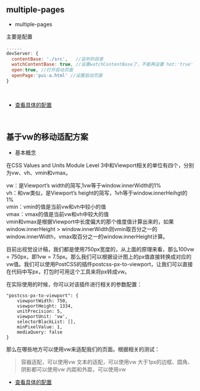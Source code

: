 ## multiple-pages

- multiple-pages

主要是配置

```javascript
......
devServer: {
  contentBase: './src',   //监听的目录
  watchContentBase: true, //设置watchContentBase了，不能再设置 hot:'true'
  open:true, //打开启动页面 
  openPage:'pui-a.html' //设置启动页面
}

```
&nbsp;
&nbsp;

- [查看具体的配置](./MultiPage/README.md)

&nbsp;
&nbsp;

## 基于vw的移动适配方案

- 基本概念

在CSS Values and Units Module Level 3中和Viewport相关的单位有四个，分别为vw、vh、vmin和vmax。

vw：是Viewport’s width的简写,1vw等于window.innerWidth的1%  
vh：和vw类似，是Viewport’s height的简写，1vh等于window.innerHeihgt的1%  
vmin：vmin的值是当前vw和vh中较小的值  
vmax：vmax的值是当前vw和vh中较大的值  
vmin和vmax是根据Viewport中长度偏大的那个维度值计算出来的，如果window.innerHeight > window.innerWidth则vmin取百分之一的window.innerWidth，vmax取百分之一的window.innerHeight计算。  


目前出视觉设计稿，我们都是使用750px宽度的，从上面的原理来看，那么100vw = 750px，即1vw = 7.5px。那么我们可以根据设计图上的px值直接转换成对应的vw值。我们可以使用PostCSS的插件postcss-px-to-viewport，让我们可以直接在代码中写px，打包时可用这个工具来将px转成vw。

在实际使用的时候，你可以对该插件进行相关的参数配置：

```
"postcss-px-to-viewport": {
    viewportWidth: 750,
    viewportHeight: 1334,
    unitPrecision: 5,
    viewportUnit: 'vw',
    selectorBlackList: [],
    minPixelValue: 1,
    mediaQuery: false
}
```

那么在哪些地方可以使用vw来适配我们的页面。根据相关的测试：

> 容器适配，可以使用vw
> 文本的适配，可以使用vw
> 大于1px的边框、圆角、阴影都可以使用vw
> 内距和外距，可以使用vw

- [查看具体的配置](./vw_webpack/README.md)